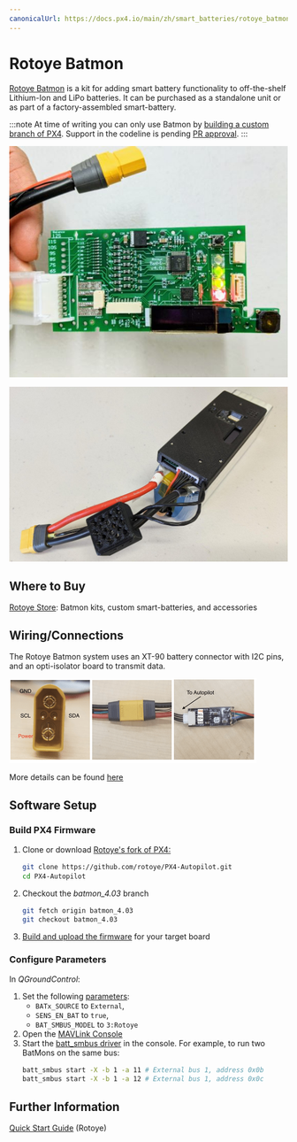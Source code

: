 ```yaml
---
canonicalUrl: https://docs.px4.io/main/zh/smart_batteries/rotoye_batmon
---
```


# Rotoye Batmon

[Rotoye Batmon](https://rotoye.com/batmon/) is a kit for adding smart battery functionality to off-the-shelf Lithium-Ion and LiPo batteries. It can be purchased as a standalone unit or as part of a factory-assembled smart-battery.

:::note
At time of writing you can only use Batmon by [building a custom branch of PX4](#build-px4-firmware). Support in the codeline is pending [PR approval](https://github.com/PX4/PX4-Autopilot/pull/16723).
:::


![Rotoye Batmon Board](../../assets/hardware/smart_batteries/rotoye_batmon/smart-battery-rotoye.jpg)

![Pre-assembled Rotoye smart battery](../../assets/hardware/smart_batteries/rotoye_batmon/smart-battery-rotoye-pack.jpg)


## Where to Buy

[Rotoye Store](https://rotoye.com/batmon/): Batmon kits, custom smart-batteries, and accessories


## Wiring/Connections

The Rotoye Batmon system uses an XT-90 battery connector with I2C pins, and an opti-isolator board to transmit data.

![Board connections](../../assets/hardware/smart_batteries/rotoye_batmon/smart-battery-rotoye-connection.png)

More details can be found [here](https://github.com/rotoye/batmon_reader)


## Software Setup

### Build PX4 Firmware

1. Clone or download [Rotoye's fork of PX4:](https://github.com/rotoye/PX4-Autopilot/tree/batmon_4.03)
   ```bash
   git clone https://github.com/rotoye/PX4-Autopilot.git
   cd PX4-Autopilot
   ```
1. Checkout the *batmon_4.03* branch
   ```bash
   git fetch origin batmon_4.03
   git checkout batmon_4.03
   ```
1. [Build and upload the firmware](../dev_setup/building_px4.md) for your target board

### Configure Parameters

In *QGroundControl*:
1. Set the following [parameters](../advanced_config/parameters.md):
   - `BATx_SOURCE` to `External`,
   - `SENS_EN_BAT` to `true`,
   - `BAT_SMBUS_MODEL` to `3:Rotoye`
1. Open the [MAVLink Console](https://docs.qgroundcontrol.com/master/en/analyze_view/mavlink_console.html)
1. Start the [batt_smbus driver](../modules/modules_driver.md) in the console. For example, to run two BatMons on the same bus:
   ```sh 
   batt_smbus start -X -b 1 -a 11 # External bus 1, address 0x0b  
   batt_smbus start -X -b 1 -a 12 # External bus 1, address 0x0c
   ```

## Further Information

[Quick Start Guide](https://rotoye.com/batmon-tutorial/) (Rotoye)
